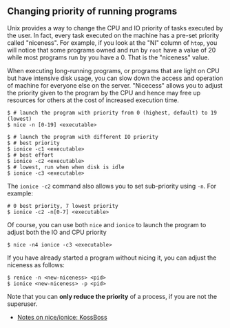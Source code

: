 ## Changing priority of running programs

Unix provides a way to change the CPU and IO priority of tasks executed by the
user. In fact, every task executed on the machine has a pre-set priority called
"niceness". For example, if you look at the "NI" column of `htop`, you will
notice that some programs owned and run by `root` have a value of 20 while most
programs run by you have a 0. That is the "niceness" value.

When executing long-running programs, or programs that are light on CPU but
have intensive disk usage, you can slow down the access and operation of
machine for everyone else on the server. "Nicecess" allows you to adjust the
priority given to the program by the CPU and hence may free up resources for
others at the cost of increased execution time.

```
$ # launch the program with priority from 0 (highest, default) to 19 (lowest)
$ nice -n [0-19] <executable>

$ # launch the program with different IO priority
$ # best priority
$ ionice -c1 <executable>
$ # best effort
$ ionice -c2 <executable>
$ # lowest, run when when disk is idle
$ ionice -c3 <executable>
```

The `ionice -c2` command also allows you to set sub-priority using `-n`. For example:

```
# 0 best priority, 7 lowest priority
$ ionice -c2 -n[0-7] <executable>
```

Of course, you can use both `nice` and `ionice` to launch the program to adjust
both the IO and CPU priority

```
$ nice -n4 ionice -c3 <executable>
```

If you have already started a program without nicing it, you can adjust the
niceness as follows:

```
$ renice -n <new-niceness> <pid>
$ ionice <new-niceness> -p <pid>
```

Note that you can **only reduce the priority** of a process, if you are not the
superuser.

* [Notes on nice/ionice: KossBoss](http://www.kossboss.com/?p=1097)
